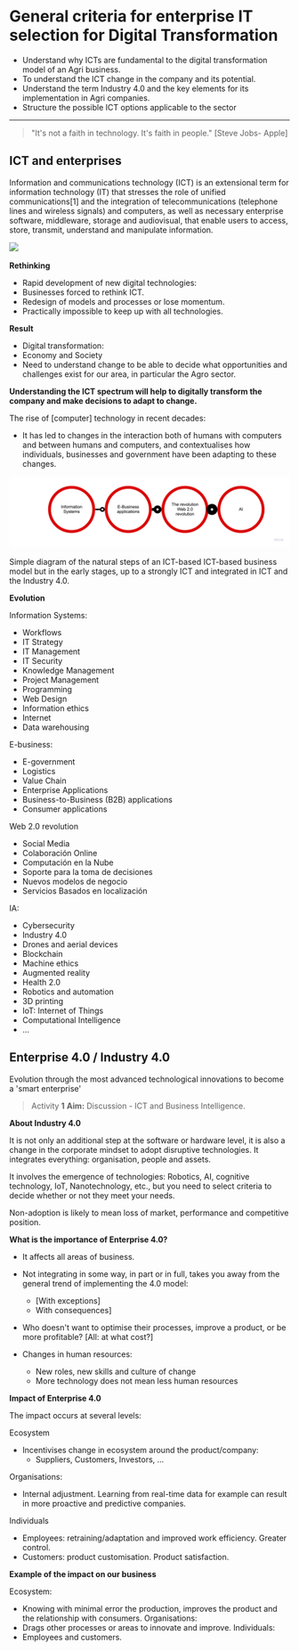 # General criteria for enterprise IT selection for Digital Transformation

- Understand why ICTs are fundamental to the digital transformation model of an Agri business.
- To understand the ICT change in the company and its potential.
- Understand the term Industry 4.0 and the key elements for its implementation in Agri companies.
- Structure the possible ICT options applicable to the sector

<HR>



>  "It's not a faith in technology. It's faith in people." [Steve Jobs- Apple]

## ICT and enterprises

Information and communications technology (ICT) is an extensional term for information technology (IT) that stresses the role of unified communications[1] and the integration of telecommunications (telephone lines and wireless signals) and computers, as well as necessary enterprise software, middleware, storage and audiovisual, that enable users to access, store, transmit, understand and manipulate information.


![](https://upload.wikimedia.org/wikipedia/commons/thumb/8/87/A_Mind_Map_on_the_Use_of_Information_and_Communication_Technology_%28ICT%29_in_Educational_Assessment.jpg/1920px-A_Mind_Map_on_the_Use_of_Information_and_Communication_Technology_%28ICT%29_in_Educational_Assessment.jpg)

**Rethinking**
- Rapid development of new digital technologies:
- Businesses forced to rethink ICT.
- Redesign of models and processes or lose momentum.
- Practically impossible to keep up with all technologies. 

**Result**
- Digital transformation:
- Economy and Society
- Need to understand change to be able to decide what opportunities and challenges exist for our area, in particular the Agro sector.


**Understanding the ICT spectrum will help to digitally transform the company and make decisions to adapt to change.**



The rise of [computer] technology in recent decades:
- It has led to changes in the interaction both of humans with computers and between humans and computers,  and contextualises how individuals, businesses and government have been adapting to these changes.

![i1](media/i21.jpg)


Simple diagram of the  natural steps of an ICT-based ICT-based business model but  in the early stages, up to a strongly ICT and integrated in ICT and the  Industry 4.0.

**Evolution**


Information Systems:
- Workflows
- IT Strategy
- IT Management
- IT Security
- Knowledge Management
- Project Management
- Programming
- Web Design
- Information ethics
- Internet
- Data warehousing

E-business:
- E-government
- Logistics
- Value Chain
- Enterprise Applications
- Business-to-Business (B2B) applications
- Consumer applications

Web 2.0 revolution
- Social Media
- Colaboración Online
- Computación en la Nube
- Soporte para la toma de decisiones
- Nuevos modelos de negocio
- Servicios Basados en localización

IA:
- Cybersecurity
- Industry 4.0
- Drones and aerial devices
- Blockchain
- Machine ethics
- Augmented reality
- Health 2.0
- Robotics and automation
- 3D printing
- IoT: Internet of Things
- Computational Intelligence
- ...

## Enterprise 4.0 / Industry 4.0

Evolution through the most advanced technological innovations to become a 'smart enterprise' 

> Activity **1**
> **Aim:** Discussion - ICT and Business Intelligence.

**About Industry 4.0**

It is not only an additional step at the software or hardware level, it is also a change in the corporate mindset to adopt disruptive technologies.
It integrates everything: organisation, people and assets.

It involves the emergence of technologies: Robotics, AI, cognitive technology, IoT, Nanotechnology, etc., but you need to select criteria to decide whether or not they meet your needs.

Non-adoption is likely to mean loss of market, performance and competitive position.

**What is the importance of Enterprise 4.0?**


- It affects all areas of business.
 - Not integrating in some way, in part or in full, takes you away from the general trend of implementing the 4.0 model: 
   - [With exceptions]
   - With consequences]


- Who doesn't want to optimise their processes, improve a product, or be more profitable?
    [All: at what cost?]

- Changes in human resources:
  - New roles, new skills  and culture of change
  - More technology does not mean  less human resources


**Impact of Enterprise 4.0**

The impact occurs at several levels:

Ecosystem
- Incentivises change in ecosystem around the product/company:
  - Suppliers, Customers, Investors, ...

Organisations:
  - Internal adjustment. Learning from real-time data for example can result in more proactive and predictive companies.

Individuals
  - Employees: retraining/adaptation and improved work efficiency. Greater control.
- Customers: product customisation. Product satisfaction.

**Example of the impact on our business**

Ecosystem:
- Knowing with minimal error the production, improves the product and the relationship with consumers. 
Organisations:
- Drags other processes or areas to innovate and improve. 
Individuals:
- Employees and customers.







